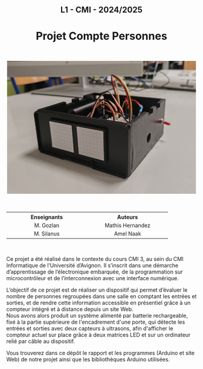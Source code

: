 <h2 align="center">
  L1 - CMI - 2024/2025
</h2>
<h1 align="center">
  Projet Compte Personnes
</h1>

<br/>
<p align="center" >
<img src="images/Vue_ensemble.jpg" alt="Image du projet" width="500"/>
</p>

<br/>
<table align="center">
  <tr>
    <th width="200">Enseignants</th>
    <th width="200">Auteurs</th>
  </tr>
  <tr>
    <td align="center">M. Gozlan</td>
    <td align="center">Mathis Hernandez</td>
  </tr>
  <tr>
    <td align="center">M. Silanus</td>
    <td align="center">Amel Naak</td>
  </tr>
</table>

<br/>
<p>
Ce projet a été réalisé dans le contexte du cours CMI 3, au sein du CMI Informatique de l’Université d’Avignon.
Il s’inscrit dans une démarche d’apprentissage de l’électronique embarquée, de la programmation sur microcontrôleur et de l’interconnexion avec une interface numérique.
</p>
<p>
L’objectif de ce projet est de réaliser un dispositif qui permet d’évaluer le nombre de personnes regroupées dans une salle en comptant les entrées et sorties, et de rendre cette information accessible en présentiel grâce à un compteur intégré et à distance depuis un site Web. <br/>
Nous avons alors produit un système alimenté par batterie rechargeable, fixé à la partie supérieure de l'encadrement d'une porte, qui détecte les entrées et sorties avec deux capteurs à ultrasons, afin d'afficher le compteur actuel sur place grâce à deux matrices LED et sur un ordinateur relié par câble au dispositif.
</p>

<p>
  Vous trouverez dans ce dépôt le rapport et les programmes (Arduino et site Web) de notre projet ainsi que les bibliothèques Arduino utilisées.
</p>
